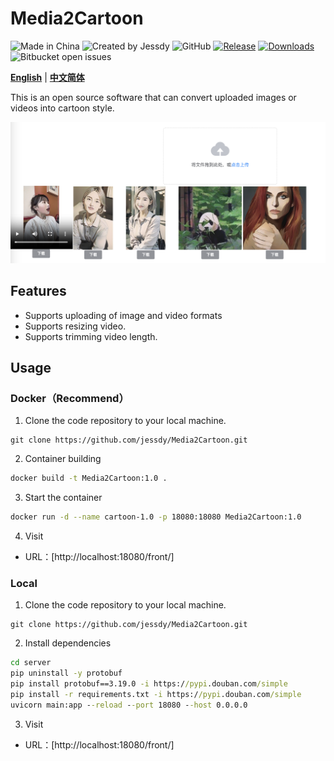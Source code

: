 # Media2Cartoon

![Made in China](https://img.shields.io/badge/made_in-China-red.svg)
![Created by Jessdy](https://img.shields.io/badge/created_by-Jessdy-blue.svg)
![GitHub](https://img.shields.io/github/license/jessdy/Media2Cartoon)
[![Release](https://img.shields.io/github/release/jessdy/Media2Cartoon.svg)](https://github.com/jessdy/Media2Cartoon/releases)
[![Downloads](https://img.shields.io/github/downloads/jessdy/Media2Cartoon/total)](https://github.com/jessdy/Media2Cartoon/releases)
![Bitbucket open issues](https://img.shields.io/bitbucket/issues/jessdy/Media2Cartoon)

[**English**](./README.md) | [**中文简体**](./README_CN.md)

This is an open source software that can convert uploaded images or videos into cartoon style.

![screenshot](screenshot.png)

## Features

- Supports uploading of image and video formats
- Supports resizing video.
- Supports trimming video length.

## Usage

### Docker（Recommend）

1. Clone the code repository to your local machine.

```
git clone https://github.com/jessdy/Media2Cartoon.git
```


2. Container building

```sh
docker build -t Media2Cartoon:1.0 .
```


3. Start the container

```sh
docker run -d --name cartoon-1.0 -p 18080:18080 Media2Cartoon:1.0
```


4. Visit

- URL：[http://localhost:18080/front/]

###  Local

1. Clone the code repository to your local machine.

```
git clone https://github.com/jessdy/Media2Cartoon.git
```

2. Install dependencies

```cmd
cd server
pip uninstall -y protobuf
pip install protobuf==3.19.0 -i https://pypi.douban.com/simple      
pip install -r requirements.txt -i https://pypi.douban.com/simple 
uvicorn main:app --reload --port 18080 --host 0.0.0.0

```

3. Visit

- URL：[http://localhost:18080/front/]
